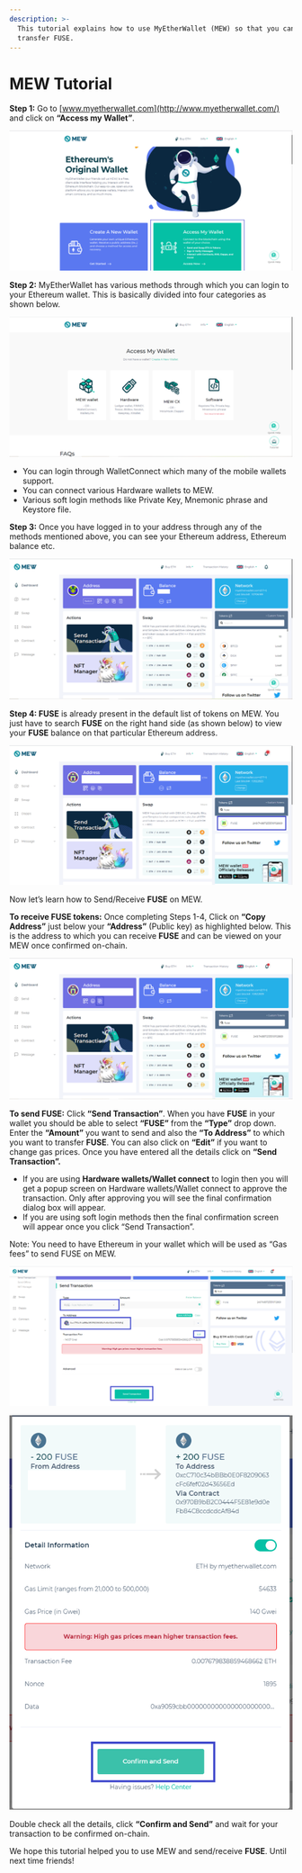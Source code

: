 ```yaml
---
description: >-
  This tutorial explains how to use MyEtherWallet (MEW) so that you can view and
  transfer FUSE.
---
```


# MEW Tutorial

**Step 1:** Go to [www.myetherwallet.com](http://www.myetherwallet.com/) and click on **“Access my Wallet”**.

![](../../.gitbook/assets/2%20%283%29.png)

**Step 2:** MyEtherWallet has various methods through which you can login to your Ethereum wallet. This is basically divided into four categories as shown below.

![](../../.gitbook/assets/1%20%282%29.png)

* You can login through WalletConnect which many of the mobile wallets support.
* You can connect various Hardware wallets to MEW.
* Various soft login methods like Private Key, Mnemonic phrase and Keystore file.

**Step 3:** Once you have logged in to your address through any of the methods mentioned above, you can see your Ethereum address, Ethereum balance etc.

![](../../.gitbook/assets/6%20%283%29.png)

**Step 4: FUSE** is already present in the default list of tokens on MEW. You just have to search **FUSE** on the right hand side \(as shown below\) to view your **FUSE** balance on that particular Ethereum address.

![](../../.gitbook/assets/7%20%282%29.png)

Now let’s learn how to Send/Receive **FUSE** on MEW.

**To receive FUSE tokens:** Once completing Steps 1-4, Click on **“Copy Address”** just below your **“Address”** \(Public key\) as highlighted below. This is the address to which you can receive **FUSE** and can be viewed on your MEW once confirmed on-chain.

![](../../.gitbook/assets/8.png)

**To send FUSE:** Click **“Send Transaction”**. When you have **FUSE** in your wallet you should be able to select **“FUSE”** from the **“Type”** drop down. Enter the **“Amount”** you want to send and also the **“To Address”** to which you want to transfer **FUSE**. You can also click on **“Edit”** if you want to change gas prices. Once you have entered all the details click on **“Send Transaction”.**

* If you are using **Hardware wallets/Wallet connect** to login then you will get a popup screen on Hardware wallets/Wallet connect to approve the transaction. Only after approving you will see the final confirmation dialog box will appear.
*  If you are using soft login methods then the final confirmation screen will appear once you click “Send Transaction”.

Note: You need to have Ethereum in your wallet which will be used as “Gas fees” to send FUSE on MEW.

![](../../.gitbook/assets/9%20%282%29.png)

![](../../.gitbook/assets/10%20%281%29.png)

Double check all the details, click **“Confirm and Send”** and wait for your transaction to be confirmed on-chain.

We hope this tutorial helped you to use MEW and send/receive **FUSE**. Until next time friends!

